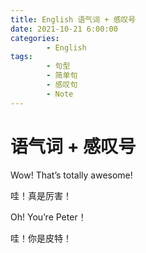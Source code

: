 ```yaml
---
title: English 语气词 + 感叹号
date: 2021-10-21 6:00:00
categories:
        - English
tags:
        - 句型
        - 简单句
        - 感叹句
        - Note
---
```


# 语气词 + 感叹号

Wow! That’s totally awesome!

哇！真是厉害！

Oh! You’re Peter！

哇！你是皮特！
